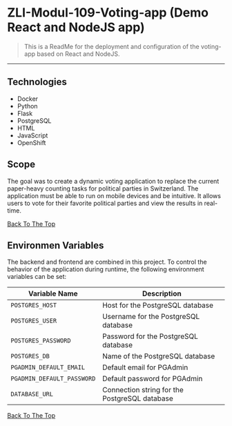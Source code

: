 # ZLI-Modul-109-Voting-app (Demo React and NodeJS app)

> This is a ReadMe for the deployment and configuration of the voting-app based on React and NodeJS.

---

## Technologies

- Docker
- Python
- Flask
- PostgreSQL
- HTML
- JavaScript
- OpenShift

## Scope
The goal was to create a dynamic voting application to replace the current paper-heavy counting tasks for political parties in Switzerland. The application must be able to run on mobile devices and be intuitive. It allows users to vote for their favorite political parties and view the results in real-time.

[Back To The Top](#zli-modul-109-voting-app-demo-react-and-nodejs-app--lösung)

## Environmen Variables
The backend and frontend are combined in this project. To control the behavior of the application during runtime, the following environment variables can be set:

| Variable Name             | Description                                     |
|---------------------------|-------------------------------------------------|
| `POSTGRES_HOST`           | Host for the PostgreSQL database                |
| `POSTGRES_USER`           | Username for the PostgreSQL database            |
| `POSTGRES_PASSWORD`       | Password for the PostgreSQL database            |
| `POSTGRES_DB`             | Name of the PostgreSQL database                 |
| `PGADMIN_DEFAULT_EMAIL`   | Default email for PGAdmin                       |
| `PGADMIN_DEFAULT_PASSWORD`| Default password for PGAdmin                    |
| `DATABASE_URL`            | Connection string for the PostgreSQL database   |

[Back To The Top](#zli-modul-109-voting-app-demo-react-and-nodejs-app--lösung)